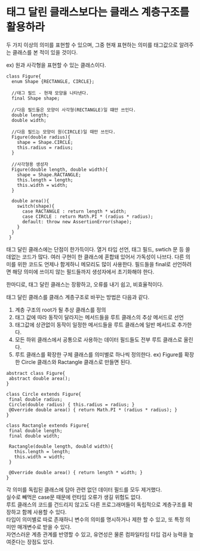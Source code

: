 <h1> 태그 달린 클래스보다는 클래스 계층구조를 활용하라</h1>

두 가지 이상의 의미를 표현할 수 있으며, 그중 현재 표현하는 의미를 태그값으로 알려주는 클래스를 본 적이 있을 것이다.

ex) 원과 사각형을 표현할 수 있는 클래스이다.

```
class Figure{
  enum Shape {RECTANGLE, CIRCLE};
  
  //태그 필드 - 현재 모양을 나타낸다.
  final Shape shape;
  
  //다음 필드들은 모양이 사각형(RECTANGLE)일 떄만 쓰인다.
  double length;
  double width;
  
  //다음 필드는 모양이 원(CIRCLE)일 때만 쓰인다.
  Figure(double radius){
    shape = Shape.CIRCLE;
    this.radius = radius;
  }
  
  //사각형용 생성자
  Figure(double length, double width){
    shape = Shape.RACTANGLE;
    this.length = length;
    this.width = width;
  }
  
  double area(){
    switch(shape){
      case RACTANGLE : return length * width;
      case CIRCLE : return Math.PI * (radius * radius);
      default: throw new AssertionError(shape);
    }
  }
 }
 ```
 
 태그 달린 클래스에는 단점이 한가득이다.
 열거 타입 선언, 태그 필드, swtich 문 등 쓸데없는 코드가 많다.
 여러 구현이 한 클래스에 혼합돼 있어서 가독성이 나브다.
 다른 의미를 위한 코드도 언제나 함게하니 메모리도 많이 사용한다.
 필드들을 final로 선언하려면 해당 의미에 쓰이지 않는 필드들까지 생성자에서 초기화해야 한다.
 
 한마디로, 태그 달린 클래스는 장황하고, 오류를 내기 쉽고, 비효율적이다.
 
 태그 달린 클래스를 클래스 계층구조로 바꾸는 방법은 다음과 같다.
 1. 계층 구조의 root가 될 추상 클래스를 정의
 2. 태그 값에 따라 동작이 달라지는 메서드들을 루트 클래스의 추상 메서드로 선언
 3. 태그값에 상관없이 동작이 일정한 메서드들을 루트 클래스에 일반 메서드로 추가한다.
 4. 모든 하위 클래스에서 공통으로 사용하는 데이터 필드들도 전부 루트 클래스로 올린다.
 5. 루트 클래스를 확장한 구체 클래스를 의미별로 하나씩 정의한다.
  ex) Figure를 확장한 Circle 클래스와 Ractangle 클래스로 만들면 된다.
  
 ```
 abstract class Figure{
  abstract double area();
 }
 
 class Circle extends Figure{
  final double radius;
  Circle(double radius) { this.radius = radius; } 
  @Override double area() { return Math.PI * (radius * radius); }
 }
 
 class Ractangle extends Figure{
  final double length;
  final double width;
  
  Ractangle(double length, doubld width){
    this.length = length;
    this.width = width;
  }
 
  @Override double area() { return length * width; } 
 }

```
 
  각 의미를 독립된 클래스에 담아 관련 없던 데이터 필드를 모두 제거했다.<br/>
  실수로 빼먹은 case문 때문에 런타임 오류가 생길 위험도 없다.<br/>
  루트 클래스의 코드를 건드리지 않고도 다른 프로그래머들이 독립적으로 계층구조를 확장하고 함께 사용할 수 있다.<br/>
  타입이 의미별로 따로 존재하니 변수의 의미를 명시하거나 제한 할 수 있고, 또 특정 의미만 매개변수로 받을 수 있다.<br/>
  자연스러운 계층 관계를 반영할 수 있고, 유연성은 물론 컴파일타임 타입 검사 능력을 높여준다는 장점도 있다.<br/>

